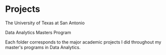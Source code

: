 # Projects

The University of Texas at San Antonio

Data Analytics Masters Program

Each folder corresponds to the major academic projects I did throughout my master's programs in Data Analytics. 
